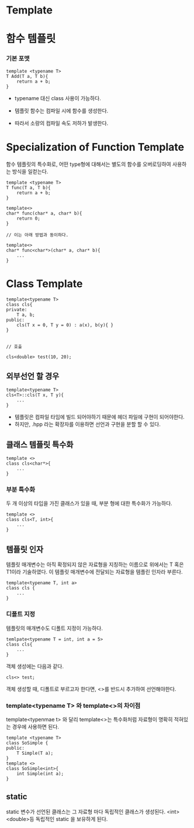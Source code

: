 # Template

# 함수 템플릿 
### 기본 포맷
    template <typename T>
    T Add(T a, T b){
        return a + b;
    }
- typename 대신 class 사용이 가능하다.


- 템플릿 함수는 컴파일 시에 함수를 생성한다.
- 따라서 소량의 컴파일 속도 저하가 발생한다.
  
# Specialization of Function Template
함수 템플릿의 특수화로, 어떤 type형에 대해서는 별도의 함수를 오버로딩하여 사용하는 방식을 일컫는다.

    template <typename T>
    T func(T a, T b){
        return a + b;
    }

    template<>
    char* func(char* a, char* b){
        return 0;
    }

    // 이는 아래 방법과 동이하다.

    template<>
    char* func<char*>(char* a, char* b){
        ...
    }

# Class Template

    template<typename T>
    class cls{
    private: 
        T a, b;
    public:
        cls(T x = 0, T y = 0) : a(x), b(y){ }
    }


    // 호출

    cls<double> test(10, 20);


## 외부선언 할 경우

    template<typename T>
    cls<T>::cls(T x, T y){
        ...
    }

- 템플릿은 컴파일 타임에 빌드 되어야하기 때문에 헤더 파일에 구현이 되어야한다.
- 하지만, .hpp 라는 확장자를 이용하면 선언과 구현을 분할 할 수 있다.


## 클래스 템플릿 특수화


    template <>
    class cls<char*>{
        ...
    }

### 부분 특수화
두 개 이상의 타입을 가진 클래스가 있을 때, 부분 형에 대한 특수화가 가능하다.

    template <>
    class cls<T, int>{
        ...
    }


## 템플릿 인자 
템플릿 매개변수는 아직 확정되지 않은 자료형을 지칭하는 이름으로 위에서는 T 혹은 T1이라 기술하였다.
이 템플릿 매개변수에 전달되는 자료형을 템플린 인자라 부른다.

    template<typename T, int a>
    class cls {
        ...
    }


### 디폴트 지정
템플릿의 매개변수도 디폴트 지정이 가능하다.

    temlpate<typename T = int, int a = 5>
    class cls{
        ...
    }

객체 생성에는 다음과 같다.

    cls<> test;


객체 생성할 때, 디폴트로 부르고자 한다면, <>를 반드시 추가하여 선언해야한다.



### template\<typename T> 와 template<>의 차이점

template\<typenmae t> 와 달리 template<>는 특수화처럼 자료형이 명확히 적혀있는 경우에 사용하면 된다.


    template <typename T>
    class SoSimple {
    public:
        T Simple(T a);
    }
    template <>
    class SoSimple<int>{
        int Simple(int a);
    }


## static
static 변수가 선언된 클래스는 그 자료형 마다 독립적인 클래스가 생성된다.
\<int> \<double>등 독립적인 static 을 보유하게 된다.
